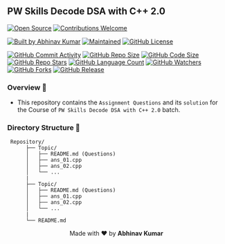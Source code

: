 ## PW Skills Decode DSA with C++ 2.0

[![Open Source](https://badges.frapsoft.com/os/v1/open-source.svg?v=103)]()
[![Contributions Welcome](https://img.shields.io/static/v1.svg?label=Contributions&message=Welcome&color=darkgreen)]()

[![Built by Abhinav Kumar](https://img.shields.io/badge/Built%20by-Abhinav%20Kumar-0059b3)]()
[![Maintained](https://img.shields.io/static/v1.svg?label=Maintained&message=Yes&color=red)]()
[![GitHub License](https://img.shields.io/github/license/abhinavkumar2369/Pw-Decode-DSA-with-cpp-2.0)]()

[![GitHub Commit Activity](https://img.shields.io/github/commit-activity/t/abhinavkumar2369/Pw-Decode-DSA-with-cpp-2.0/main)]()
[![GitHub Repo Size](https://img.shields.io/github/repo-size/abhinavkumar2369/Pw-Decode-DSA-with-cpp-2.0?style=flat&color=orange)]()
[![GitHub Code Size](https://img.shields.io/github/languages/code-size/abhinavkumar2369/Pw-Decode-DSA-with-cpp-2.0)]()
[![GitHub Repo Stars](https://img.shields.io/github/stars/abhinavkumar2369/Pw-Decode-DSA-with-cpp-2.0?style=flat&color=orange)]()
[![GitHub Language Count](https://img.shields.io/github/languages/count/abhinavkumar2369/Pw-Decode-DSA-with-cpp-2.0)]()
[![GitHub Watchers](https://img.shields.io/github/watchers/abhinavkumar2369/Pw-Decode-DSA-with-cpp-2.0?style=flat)]()
[![GitHub Forks](https://img.shields.io/github/forks/abhinavkumar2369/Pw-Decode-DSA-with-cpp-2.0?style=flat&color=orange)]()
[![GitHub Release](https://img.shields.io/github/v/release/abhinavkumar2369/Pw-Decode-DSA-with-cpp-2.0)]()

### Overview 💫

- This repository contains the `Assignment Questions` and its `solution` for the Course of `PW Skills Decode DSA with C++ 2.0` batch.


### Directory Structure 📁

     Repository/
          ├── Topic/
          │   ├── README.md (Questions)
          │   ├── ans_01.cpp
          │   ├── ans_02.cpp
          │   └── ...
          |
          ├── Topic/
          │   ├── README.md (Questions)
          │   ├── ans_01.cpp
          │   ├── ans_02.cpp
          │   └── ...
          |
          └── README.md



<p align="center">
  Made with ❤️ by <strong>Abhinav Kumar</strong>
</p>

